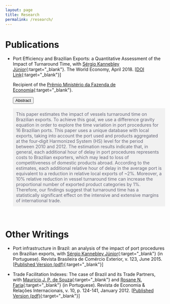 ```yaml
---
layout: page
title: Research
permalink: /research/
---
```


# Publications

- Port Efficiency and Brazilian Exports: a Quantitative Assessment of the Impact of Turnaround Time, with [Sérgio Kannebley Júnior](https://scholar.google.com.br/citations?user=dqFJND9idb0C&hl=en){:target="_blank"}. The World Economy, April 2018. [[DOI Link](https://doi.org/10.1111/twec.12654){:target="_blank"}]

   Recipient of the [Prêmio Ministério da Fazenda de Economia](http://www.esaf.fazenda.gov.br/assuntos/pesquisas-e-premios/premio-ministerio-da-fazenda-de-economia/trabalhos-vencedores-em-2015){:target="_blank"}.

   <button class="accordion">
	  Abstract
	</button>
	</p>
	<div class="panel" style="background-color: #F1F1F1; color: #667; padding: 10px;"> This paper estimates the impact of vessels turnaround time on Brazilian exports. To achieve this goal, we use a difference gravity equation in order to explore the time variation in port procedures for 16 Brazilian ports. This paper uses a unique database with local exports, taking into account the port used and products aggregated at the four‐digit Harmonized System (HS) level for the period between 2010 and 2012. The estimation results indicate that, in general, each additional hour of delay in port procedures represents costs to Brazilian exporters, which may lead to loss of competitiveness of domestic products abroad. According to the estimates, each additional relative hour of delay in the average port is equivalent to a reduction in relative local exports of ~2%. Moreover, a 10% relative reduction in vessel turnaround time can increase the proportional number of exported product categories by 1%. Therefore, our findings suggest that turnaround time has a statistically significant effect on the intensive and extensive margins of international trade. </div></p>

<br>

# Other Writings

- Port infrastructure in Brazil: an analysis of the impact of port procedures on Brazilian exports, with [Sérgio Kannebley Júnior](https://scholar.google.com.br/citations?user=dqFJND9idb0C&hl=en){:target="_blank"} (in Portuguese). Revista Brasileira de Comércio Exterior, v. 123, June 2015. [[Published Version (pdf)](/files/research/123_VSSKJ.pdf){:target="_blank"}]

- Trade Facilitation Indexes: The case of Brazil and its Trade Partners, with [Mauricio J. P. de Souza](https://scholar.google.com.br/citations?user=ceqK-1QAAAAJ&hl=en){:target="_blank"} and [Rosane N. Faria](https://scholar.google.com.br/citations?user=bnfF3IEAAAAJ&hl=en){:target="_blank"} (in Portuguese). Revista de Economia & Relações Internacionais, v. 10, p. 124-141, January 2012. [[Published Version (pdf)](/files/research/indicadores_facilitacao.pdf){:target="_blank"}]
